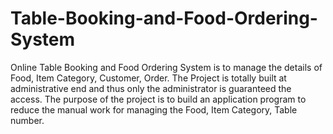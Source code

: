 # Table-Booking-and-Food-Ordering-System
 Online Table Booking and Food Ordering System is to manage the details of Food, Item Category, Customer, Order. The Project is totally built at administrative end and thus only the administrator is guaranteed the access. The purpose of the project is to build an application program to reduce the manual work for managing the Food, Item Category, Table number.
